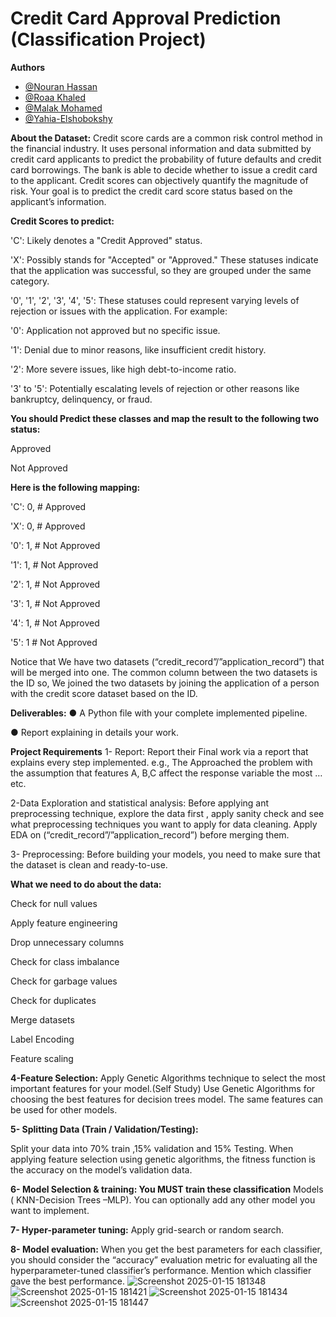 # Credit Card Approval Prediction (Classification Project)
**Authors**

- [@Nouran Hassan](https://github.com/Nouran246)
- [@Roaa Khaled](https://github.com/Rowlkh)
- [@Malak Mohamed](https://github.com/MalakMohameed)
- [@Yahia-Elshobokshy](https://github.com/Yahia-Elshobokshy)

**About the Dataset:**
Credit score cards are a common risk control method in the financial industry. It uses personal information and data submitted by credit card applicants to predict the probability of future defaults and credit card borrowings. The bank is able to decide whether to issue a credit card to the applicant. Credit scores can objectively quantify the magnitude of risk.
Your goal is to predict the credit card score status based on the applicant’s information.

**Credit Scores to predict:**

'C': Likely denotes a "Credit Approved" status.

'X': Possibly stands for "Accepted" or "Approved." These statuses indicate that the application was successful, so they are grouped under the same category.

'0', '1', '2', '3', '4', '5': These statuses could represent varying levels of rejection or issues with the application. For example:

'0': Application not approved but no specific issue.

'1': Denial due to minor reasons, like insufficient credit history.

'2': More severe issues, like high debt-to-income ratio.

'3' to '5': Potentially escalating levels of rejection or other reasons like bankruptcy, delinquency, or fraud.

 **You should Predict these classes and map the result to the following two status:**

Approved

Not Approved

**Here is the following mapping:** 

'C': 0, # Approved

'X': 0, # Approved

'0': 1, # Not Approved

'1': 1, # Not Approved

'2': 1, # Not Approved

'3': 1, # Not Approved

'4': 1, # Not Approved

'5': 1 # Not Approved

Notice that We have two datasets (“credit_record”/”application_record”) that will be merged into one. The common column between the two datasets is the ID so, We joined the two datasets by joining the application of a person with the credit score dataset based on the ID.

**Deliverables:**
● A Python file with your complete implemented pipeline.

● Report explaining in details your work.

**Project Requirements**
1- Report: Report their Final work via a report that explains every step implemented.
e.g., The Approached the problem with the assumption that features A, B,C affect the response variable the most … etc.

2-Data Exploration and statistical analysis: Before applying ant preprocessing technique, explore the data first , apply sanity check and see what preprocessing techniques you want to apply for data cleaning. Apply EDA on (“credit_record”/”application_record”) before merging them.

3- Preprocessing: Before building your models, you need to make sure that
the dataset is clean and ready-to-use.

**What we need to do about the data:**

Check for null values

Apply feature engineering

Drop unnecessary columns

Check for class imbalance

Check for garbage values

Check for duplicates

Merge datasets

Label Encoding

Feature scaling

**4-Feature Selection:**
Apply Genetic Algorithms technique to select the most important features for your model.(Self Study)
Use Genetic Algorithms for choosing the best features for decision trees model. The same features can be used for other models.

**5- Splitting Data (Train / Validation/Testing):**

Split your data into 70% train ,15% validation and 15% Testing.
When applying feature selection using genetic algorithms, the fitness function is the accuracy on the model’s validation data.

**6- Model Selection & training: You MUST train these classification**
Models ( KNN-Decision Trees –MLP). You can optionally add any other model you want to implement.

**7- Hyper-parameter tuning:**
Apply grid-search or random search.

**8- Model evaluation:**
When you get the best parameters for each classifier, you should consider the “accuracy” evaluation metric for evaluating all the hyperparameter-tuned classifier’s performance. Mention which classifier gave the best performance.
![Screenshot 2025-01-15 181348](https://github.com/user-attachments/assets/7d15ee8f-063d-4cf8-a31e-9dff6f1501d1)
![Screenshot 2025-01-15 181421](https://github.com/user-attachments/assets/1ecc4f79-ce5b-4583-b03e-c993688e2174)
![Screenshot 2025-01-15 181434](https://github.com/user-attachments/assets/67ec66f7-760e-4b16-8646-ea00211a895c)
![Screenshot 2025-01-15 181447](https://github.com/user-attachments/assets/fc89e4d9-0b19-4099-9373-6fe5eeb63074)

